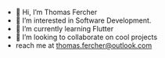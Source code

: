 - 👋 Hi, I’m Thomas Fercher
- 👀 I’m interested in Software Development. 
- 🌱 I’m currently learning Flutter
- 💞️ I’m looking to collaborate on cool projects
- reach me at <thomas.fercher@outlook.com>

